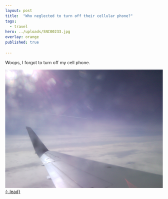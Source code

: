 ```yaml
---
layout: post
title:  "Who neglected to turn off their cellular phone?"
tags:
  - travel
hero: ../uploads/SNC00233.jpg
overlay: orange
published: true

---
```


Woops, I forgot to turn off my cell phone.

[![airplane mode](../uploads/SNC00233.jpg){:.lead}](../uploads/SNC00233.jpg)